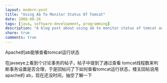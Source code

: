 ```yaml
---
layout: modern-post
title: "Using Ab To Monitor Status Of Tomcat"
date: 2008-08-26
tags: [java, software-development, programming]
description: "A blog post about using ab to monitor status of tomcat and software development."
share: true
comments: true
---
```


Apache的ab能够查看tomcat运行状态

在javaeye上看到个讨论事务的帖子，帖子中提到了通过查看 tomcat线程数来判断事务设置是否合理，于是回帖问了下如何查看tomcat运行状态，楼主回帖说用 apache的 ab，现在还没时间，抽空了解一下<img src="http://public.blogbus.com/biaoqing/daodao/48/4.gif" border="0" alt="" />
